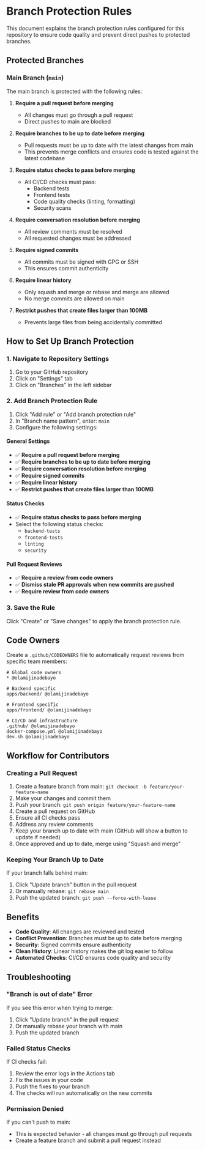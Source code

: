 # Branch Protection Rules

This document explains the branch protection rules configured for this repository to ensure code quality and prevent direct pushes to protected branches.

## Protected Branches

### Main Branch (`main`)
The main branch is protected with the following rules:

1. **Require a pull request before merging**
   - All changes must go through a pull request
   - Direct pushes to main are blocked

2. **Require branches to be up to date before merging**
   - Pull requests must be up to date with the latest changes from main
   - This prevents merge conflicts and ensures code is tested against the latest codebase

3. **Require status checks to pass before merging**
   - All CI/CD checks must pass:
     - Backend tests
     - Frontend tests
     - Code quality checks (linting, formatting)
     - Security scans

4. **Require conversation resolution before merging**
   - All review comments must be resolved
   - All requested changes must be addressed

5. **Require signed commits**
   - All commits must be signed with GPG or SSH
   - This ensures commit authenticity

6. **Require linear history**
   - Only squash and merge or rebase and merge are allowed
   - No merge commits are allowed on main

7. **Restrict pushes that create files larger than 100MB**
   - Prevents large files from being accidentally committed

## How to Set Up Branch Protection

### 1. Navigate to Repository Settings
1. Go to your GitHub repository
2. Click on "Settings" tab
3. Click on "Branches" in the left sidebar

### 2. Add Branch Protection Rule
1. Click "Add rule" or "Add branch protection rule"
2. In "Branch name pattern", enter: `main`
3. Configure the following settings:

#### General Settings
- ✅ **Require a pull request before merging**
- ✅ **Require branches to be up to date before merging**
- ✅ **Require conversation resolution before merging**
- ✅ **Require signed commits**
- ✅ **Require linear history**
- ✅ **Restrict pushes that create files larger than 100MB**

#### Status Checks
- ✅ **Require status checks to pass before merging**
- Select the following status checks:
  - `backend-tests`
  - `frontend-tests`
  - `linting`
  - `security`

#### Pull Request Reviews
- ✅ **Require a review from code owners**
- ✅ **Dismiss stale PR approvals when new commits are pushed**
- ✅ **Require review from code owners**

### 3. Save the Rule
Click "Create" or "Save changes" to apply the branch protection rule.

## Code Owners

Create a `.github/CODEOWNERS` file to automatically request reviews from specific team members:

```
# Global code owners
* @olamijinadebayo

# Backend specific
apps/backend/ @olamijinadebayo

# Frontend specific  
apps/frontend/ @olamijinadebayo

# CI/CD and infrastructure
.github/ @olamijinadebayo
docker-compose.yml @olamijinadebayo
dev.sh @olamijinadebayo
```

## Workflow for Contributors

### Creating a Pull Request
1. Create a feature branch from main: `git checkout -b feature/your-feature-name`
2. Make your changes and commit them
3. Push your branch: `git push origin feature/your-feature-name`
4. Create a pull request on GitHub
5. Ensure all CI checks pass
6. Address any review comments
7. Keep your branch up to date with main (GitHub will show a button to update if needed)
8. Once approved and up to date, merge using "Squash and merge"

### Keeping Your Branch Up to Date
If your branch falls behind main:
1. Click "Update branch" button in the pull request
2. Or manually rebase: `git rebase main`
3. Push the updated branch: `git push --force-with-lease`

## Benefits

- **Code Quality**: All changes are reviewed and tested
- **Conflict Prevention**: Branches must be up to date before merging
- **Security**: Signed commits ensure authenticity
- **Clean History**: Linear history makes the git log easier to follow
- **Automated Checks**: CI/CD ensures code quality and security

## Troubleshooting

### "Branch is out of date" Error
If you see this error when trying to merge:
1. Click "Update branch" in the pull request
2. Or manually rebase your branch with main
3. Push the updated branch

### Failed Status Checks
If CI checks fail:
1. Review the error logs in the Actions tab
2. Fix the issues in your code
3. Push the fixes to your branch
4. The checks will run automatically on the new commits

### Permission Denied
If you can't push to main:
- This is expected behavior - all changes must go through pull requests
- Create a feature branch and submit a pull request instead 